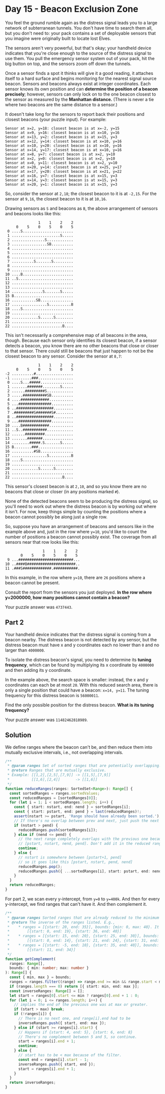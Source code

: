 # Day 15 - Beacon Exclusion Zone

You feel the ground rumble again as the distress signal leads you to a large network of subterranean tunnels. You don't have time to search them all, but you don't need to: your pack contains a set of deployable sensors that you imagine were originally built to locate lost Elves.

The sensors aren't very powerful, but that's okay; your handheld device indicates that you're close enough to the source of the distress signal to use them. You pull the emergency sensor system out of your pack, hit the big button on top, and the sensors zoom off down the tunnels.

Once a sensor finds a spot it thinks will give it a good reading, it attaches itself to a hard surface and begins monitoring for the nearest signal source beacon. Sensors and beacons always exist at integer coordinates. Each sensor knows its own position and can **determine the position of a beacon precisely**; however, sensors can only lock on to the one beacon closest to the sensor as measured by the **Manhattan distance.** (There is never a tie where two beacons are the same distance to a sensor.)

It doesn't take long for the sensors to report back their positions and closest beacons (your puzzle input). For example:

```
Sensor at x=2, y=18: closest beacon is at x=-2, y=15
Sensor at x=9, y=16: closest beacon is at x=10, y=16
Sensor at x=13, y=2: closest beacon is at x=15, y=3
Sensor at x=12, y=14: closest beacon is at x=10, y=16
Sensor at x=10, y=20: closest beacon is at x=10, y=16
Sensor at x=14, y=17: closest beacon is at x=10, y=16
Sensor at x=8, y=7: closest beacon is at x=2, y=10
Sensor at x=2, y=0: closest beacon is at x=2, y=10
Sensor at x=0, y=11: closest beacon is at x=2, y=10
Sensor at x=20, y=14: closest beacon is at x=25, y=17
Sensor at x=17, y=20: closest beacon is at x=21, y=22
Sensor at x=16, y=7: closest beacon is at x=15, y=3
Sensor at x=14, y=3: closest beacon is at x=15, y=3
Sensor at x=20, y=1: closest beacon is at x=15, y=3
```

So, consider the sensor at `2,18`; the closest beacon to it is at `-2,15`. For the sensor at `9,16`, the closest beacon to it is at `10,16`.

Drawing sensors as `S` and beacons as `B`, the above arrangement of sensors and beacons looks like this:

```
               1    1    2    2
     0    5    0    5    0    5
 0 ....S.......................
 1 ......................S.....
 2 ...............S............
 3 ................SB..........
 4 ............................
 5 ............................
 6 ............................
 7 ..........S.......S.........
 8 ............................
 9 ............................
10 ....B.......................
11 ..S.........................
12 ............................
13 ............................
14 ..............S.......S.....
15 B...........................
16 ...........SB...............
17 ................S..........B
18 ....S.......................
19 ............................
20 ............S......S........
21 ............................
22 .......................B....
```

This isn't necessarily a comprehensive map of all beacons in the area, though. Because each sensor only identifies its closest beacon, if a sensor detects a beacon, you know there are no other beacons that close or closer to that sensor. There could still be beacons that just happen to not be the closest beacon to any sensor. Consider the sensor at `8,7`:

```
               1    1    2    2
     0    5    0    5    0    5
-2 ..........#.................
-1 .........###................
 0 ....S...#####...............
 1 .......#######........S.....
 2 ......#########S............
 3 .....###########SB..........
 4 ....#############...........
 5 ...###############..........
 6 ..#################.........
 7 .#########S#######S#........
 8 ..#################.........
 9 ...###############..........
10 ....B############...........
11 ..S..###########............
12 ......#########.............
13 .......#######..............
14 ........#####.S.......S.....
15 B........###................
16 ..........#SB...............
17 ................S..........B
18 ....S.......................
19 ............................
20 ............S......S........
21 ............................
22 .......................B....
```

This sensor's closest beacon is at `2,10`, and so you know there are no beacons that close or closer (in any positions marked `#`).

None of the detected beacons seem to be producing the distress signal, so you'll need to work out where the distress beacon is by working out where it isn't. For now, keep things simple by counting the positions where a beacon cannot possibly be along just a single row.

So, suppose you have an arrangement of beacons and sensors like in the example above and, just in the row where `y=10`, you'd like to count the number of positions a beacon cannot possibly exist. The coverage from all sensors near that row looks like this:

```
                 1    1    2    2
       0    5    0    5    0    5
 9 ...#########################...
10 ..####B######################..
11 .###S#############.###########.
```

In this example, in the row where `y=10`, there are `26` positions where a beacon cannot be present.

Consult the report from the sensors you just deployed. **In the row where y=2000000, how many positions cannot contain a beacon?**

Your puzzle answer was `4737443`.

## Part 2

Your handheld device indicates that the distress signal is coming from a beacon nearby. The distress beacon is not detected by any sensor, but the distress beacon must have x and y coordinates each no lower than `0` and no larger than `4000000`.

To isolate the distress beacon's signal, you need to determine its **tuning frequency**, which can be found by multiplying its x coordinate by `4000000` and then adding its y coordinate.

In the example above, the search space is smaller: instead, the x and y coordinates can each be at most `20`. With this reduced search area, there is only a single position that could have a beacon: `x=14, y=11`. The tuning frequency for this distress beacon is `56000011`.

Find the only possible position for the distress beacon. **What is its tuning frequency?**

Your puzzle answer was `11482462818989`.

## Solution

We define ranges where the beacon can't be, and then reduce them into mutually
exclusive intervals, i.e., not overlapping intervals.

```typescript
/**
 * @param ranges Set of sorted ranges that are potentially overlapping.
 * @return Ranges that are mutually exclusive.
 * Example: [[1,2],[2,5],[7,9]] -> [[1,5],[7,9]]
 *          [[1,6],[2,4]]       -> [[1,6]]
 */
function reduceRanges(ranges: SortedSet<Range>): Range[] {
  const sortedRanges = ranges.sortedValues;
  const reducedRanges = [sortedRanges[0]];
  for (let i = 1; i < sortedRanges.length; i++) {
    const { start: nstart, end: nend } = sortedRanges[i];
    const { start: pstart, end: pend } = last(reducedRanges)!;
    assert(nstart >= pstart, 'Range should have already been sorted.');
    // If there's no overlap between prev and next, just push the next one.
    if (nstart > pend) {
      reducedRanges.push(sortedRanges[i]);
    } else if (nend <= pend) {
      // the next range completely overlaps with the previous one because
      // [pstart, nstart, nend, pend]. Don't add it in the reduced ranges.
      continue;
    } else {
      // nstart is somewhere between [pstart+1, pend]
      // so it goes like this [pstart, nstart, pend, nend]
      reducedRanges.pop();
      reducedRanges.push({ ...sortedRanges[i], start: pstart, end: nend });
    }
  }
  return reducedRanges;
}
```

For part 2, we scan every y-intercept, from `y=0` to `y=400k`. And then for
every y-intercept, we find ranges that can't have it. And then complement it.

```typescript
/**
 * @param ranges Sorted ranges that are already reduced to the minimum ranges.
 * @return The inverse of the ranges listed. E.g.,
 *    * ranges = [{start: 20, end: 35}], bounds: {min: 0, max: 40}. It'll return
 *        [{start: 0, end: 19}, {start: 36, end: 40}]
 *    * ranges = [{start: 15, end: 20}, {start: 25, end: 30}], bounds: [0, 40]
 *        [{start: 0, end: 14}, {start: 21, end: 24}, {start: 31, end: 40}]
 *    * ranges = [{start: -5, end: 10}, {start: 35, end: 40}], bounds: [0, 40]
 *        [{start: 11, end: 34}]
 */
function getComplement(
  ranges: Range[],
  bounds: { min: number; max: number }
): Range[] {
  const { min, max } = bounds;
  ranges = ranges.filter((range) => range.end >= min && range.start < max);
  if (ranges.length === 0) return [{ start: min, end: max }];
  const inverseRanges: Range[] = [];
  let start = ranges[0].start <= min ? ranges[0].end + 1 : 0;
  for (let i = 0; i <= ranges.length; i++) {
    // implies the end of the previous one was at max or greater.
    if (start > max) break;
    if (!ranges[i]) {
      // There is no next one, and range[i].end had to be
      inverseRanges.push({ start, end: max });
    } else if (start >= ranges[i].start) {
      // Happens if {start: 4, end: 5}, {start: 6, end: 8}
      // There's no complement between 5 and 5, so continue.
      start = ranges[i].end + 1;
      continue;
    } else {
      // start has to be < max because of the filter.
      const end = ranges[i].start - 1;
      inverseRanges.push({ start, end });
      start = ranges[i].end + 1;
    }
  }
  return inverseRanges;
}
```
